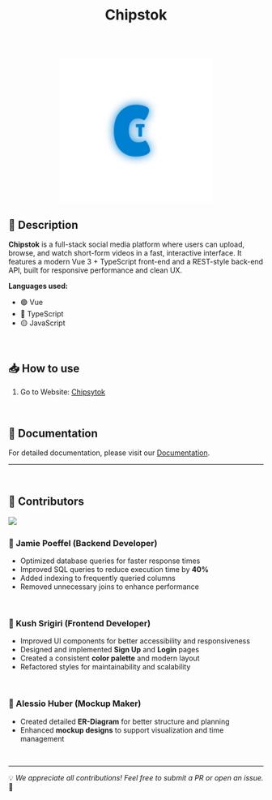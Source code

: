 <h1 align="center">Chipstok</h1>

<br>
<br>

<p align="center">
  <a href="https://www.chipsytok.bbzwinf.ch" target="_blank" style="text-decoration: none;">
    <img src="./Chipsytok/public/icon_light.png" alt="Chipstok Logo" width="300">
  </a>
</p>



## 🚀 Description

**Chipstok**  is a full-stack social media platform where users can upload, browse, and watch short-form videos in a fast, interactive interface. It features a modern Vue 3 + TypeScript front-end and a REST-style back-end API, built for responsive performance and clean UX.

**Languages used:**

- 🟢 Vue  
- 🔵 TypeScript  
- 🟡 JavaScript


[1]: https://github.com/Jamie-Poeffel/Chipstok "GitHub - Jamie-Poeffel/Chipstok"


<br>

## 📥 How to use

1. Go to Website: [Chipsytok](https://www.chipsytok.bbzwinf.ch/)

<br>

## 📖 Documentation

For detailed documentation, please visit our [Documentation](docs).

---

<br>

## 👥 Contributors

<a href="https://github.com/Jamie-Poeffel/chipstok/graphs/contributors">
  <img src="https://contrib.rocks/image?&columns=25&max=10000&&repo=Jamie-Poeffel/chipstok" noZoom />
</a>


### 🎯 Jamie Poeffel (Backend Developer)

- Optimized database queries for faster response times  
- Improved SQL queries to reduce execution time by **40%**  
- Added indexing to frequently queried columns  
- Removed unnecessary joins to enhance performance

<br>

### 🎨 Kush Srigiri (Frontend Developer)

- Improved UI components for better accessibility and responsiveness  
- Designed and implemented **Sign Up** and **Login** pages  
- Created a consistent **color palette** and modern layout  
- Refactored styles for maintainability and scalability

<br>

### 📝 Alessio Huber (Mockup Maker)

- Created detailed **ER-Diagram** for better structure and planning  
- Enhanced **mockup designs** to support visualization and time management

<br>

---

💡 *We appreciate all contributions! Feel free to submit a PR or open an issue.* 🎉
